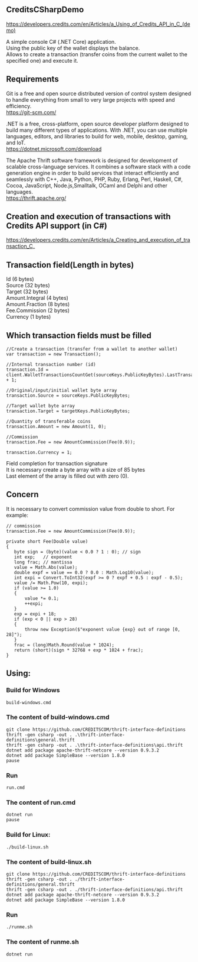 ## CreditsCSharpDemo
https://developers.credits.com/en/Articles/a_Using_of_Credits_API_in_C_(demo)

A simple console C# (.NET Core) application.<br>
Using the public key of the wallet displays the balance.<br>
Allows to create a transaction (transfer coins from the current wallet to the specified one) and execute it.

## Requirements

Git is a free and open source distributed version of control system designed to handle everything from small to very large projects with speed and efficiency.<br>
https://git-scm.com/

.NET is a free, cross-platform, open source developer platform designed to build many different types of applications. With .NET, you can use multiple languages, editors, and libraries to build for web, mobile, desktop, gaming, and IoT.<br>
https://dotnet.microsoft.com/download

The Apache Thrift software framework is designed for development of scalable cross-language services. It combines a software stack with a code generation engine in order to build services that interact efficiently and seamlessly with C++, Java, Python, PHP, Ruby, Erlang, Perl, Haskell, C#, Cocoa, JavaScript, Node.js,Smalltalk, OCaml and Delphi and other languages.<br>
https://thrift.apache.org/

## Creation and execution of transactions with Credits API support (in C#)
https://developers.credits.com/en/Articles/a_Creating_and_execution_of_transaction_C_

## Transaction field(Length in bytes)
Id (6 bytes)<br>
Source (32 bytes)<br>
Target (32 bytes)<br>
Amount.Integral (4 bytes)<br>
Amount.Fraction (8 bytes)<br>
Fee.Commission (2 bytes)<br>
Currency (1 bytes)<br>

## Which transaction fields must be filled
```shell
//Create a transaction (transfer from a wallet to another wallet)
var transaction = new Transaction();

//Internal transaction number (id)
transaction.Id = client.WalletTransactionsCountGet(sourceKeys.PublicKeyBytes).LastTransactionInnerId + 1;

//Original/input/initial wallet byte array
transaction.Source = sourceKeys.PublicKeyBytes;

//Target wallet byte array
transaction.Target = targetKeys.PublicKeyBytes;

//Quantity of transferable coins
transaction.Amount = new Amount(1, 0);

//Commission
transaction.Fee = new AmountCommission(Fee(0.9));

transaction.Currency = 1;
```

Field completion for transaction signature<br>
It is necessary create a byte array with a size of 85 bytes<br>
Last element of the array is filled out with zero (0).<br>

## Concern
It is necessary to convert commission value from double to short. For example:

```shell
// commission
transaction.Fee = new AmountCommission(Fee(0.9));

private short Fee(Double value)
{
   byte sign = (byte)(value < 0.0 ? 1 : 0); // sign
   int exp;   // exponent
   long frac; // mantissa
   value = Math.Abs(value);
   double expf = value == 0.0 ? 0.0 : Math.Log10(value);
   int expi = Convert.ToInt32(expf >= 0 ? expf + 0.5 : expf - 0.5);
   value /= Math.Pow(10, expi);
   if (value >= 1.0)
   {
       value *= 0.1;
       ++expi;
   }
   exp = expi + 18;
   if (exp < 0 || exp > 28)
   {
       throw new Exception($"exponent value {exp} out of range [0, 28]");
   }
   frac = (long)Math.Round(value * 1024);
   return (short)(sign * 32768 + exp * 1024 + frac);
}
```

## Using:
### Build for Windows
```shell
build-windows.cmd
```

### The content of build-windows.cmd
```shell
git clone https://github.com/CREDITSCOM/thrift-interface-definitions
thrift -gen csharp -out . .\thrift-interface-definitions\general.thrift
thrift -gen csharp -out . .\thrift-interface-definitions\api.thrift
dotnet add package apache-thrift-netcore --version 0.9.3.2
dotnet add package SimpleBase --version 1.8.0
pause
```

### Run
```shell
run.cmd
```

### The content of run.cmd
```shell
dotnet run
pause
```

### Build for Linux:
```shell
./build-linux.sh
```

### The content of build-linux.sh
```shell
git clone https://github.com/CREDITSCOM/thrift-interface-definitions
thrift -gen csharp -out . ./thrift-interface-definitions/general.thrift
thrift -gen csharp -out . ./thrift-interface-definitions/api.thrift
dotnet add package apache-thrift-netcore --version 0.9.3.2
dotnet add package SimpleBase --version 1.8.0
```

### Run
```shell
./runme.sh
```

### The content of runme.sh
```shell
dotnet run
```
